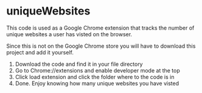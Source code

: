 # uniqueWebsites
This code is used as a Google Chrome extension that tracks the number of unique websites a user has visted on the browser.

Since this is not on the Google Chrome store you will have to download this project and add it yourself.

1. Download the code and find it in your file directory
2. Go to Chrome://extensions and enable developer mode at the top
3. Click load extension and click the folder where to the code is in
4. Done. Enjoy knowing how many unique websites you have visted
